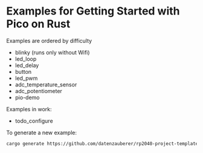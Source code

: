 
# Examples for Getting Started with Pico on Rust

Examples are ordered by difficulty

 * blinky (runs only without Wifi)
 * led_loop
 * led_delay
 * button
 * led_pwm
 * adc_temperature_sensor
 * adc_potentiometer
 * pio-demo


Examples in work:
 * todo_configure 

To generate a new example:

```sh
cargo generate https://github.com/datenzauberer/rp2040-project-template
```

